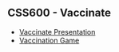 ## CSS600 - Vaccinate

* [Vaccinate Presentation](https://docs.google.com/presentation/d/1WwPUU8kmhYqOk2TG_LkzFaEekK-T2RhoETAlI897u1Q/edit?usp=sharing)
* [Vaccination Game](http://staff.vbi.vt.edu/swarup/vaccination_game/)